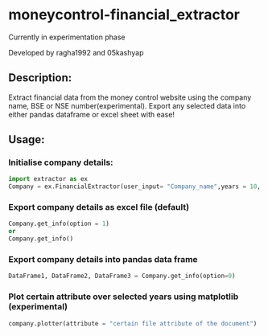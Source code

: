 # moneycontrol-financial_extractor

Currently in experimentation phase

Developed by ragha1992 and 05kashyap

## Description:

Extract financial data from the money control website using the company name, BSE or NSE number(experimental).
Export any selected data into either pandas dataframe or excel sheet with ease!
## Usage:
### Initialise company details:
```python
import extractor as ex
Company = ex.FinancialExtractor(user_input= "Company_name",years = 10, docs = ["balance sheet", "profit loss", "cash flow"])
```

### Export company details as excel file (default)
```python
Company.get_info(option = 1)
or
Company.get_info()
```
### Export company details into pandas data frame
```python
DataFrame1, DataFrame2, DataFrame3 = Company.get_info(option=0)
```

### Plot certain attribute over selected years using matplotlib (experimental)
```python
company.plotter(attribute = "certain file attribute of the document")
```
